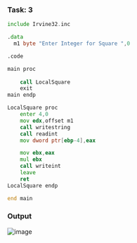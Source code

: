 ### Task: 3
``` asm
include Irvine32.inc

.data
  m1 byte "Enter Integer for Square ",0

.code

main proc 
   
    call LocalSquare
    exit
main endp

LocalSquare proc 
    enter 4,0
    mov edx,offset m1
    call writestring
    call readint
    mov dword ptr[ebp-4],eax

    mov ebx,eax
    mul ebx
    call writeint
    leave
    ret              
LocalSquare endp

end main

```


### Output
![image](https://github.com/user-attachments/assets/db1a2922-de02-4432-a9df-44c8df4ed167)

